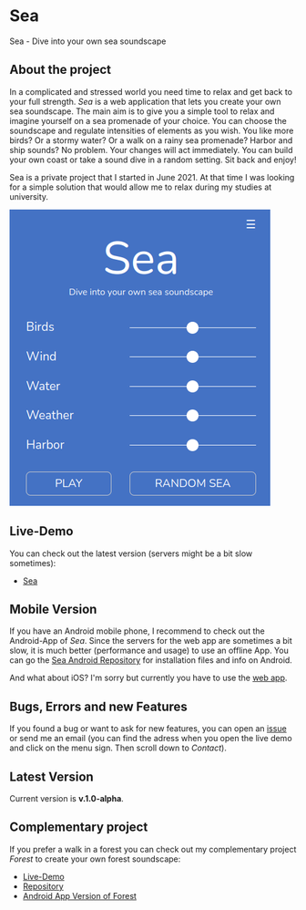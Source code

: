 # Sea
Sea - Dive into your own sea soundscape

## About the project
In a complicated and stressed world you need time to relax and get back to your full strength.
*Sea* is a web application that lets you create your own sea soundscape.
The main aim is to give you a simple tool to relax and imagine yourself on a sea promenade of your choice. You can choose the soundscape and regulate intensities of elements as you wish. You like more birds? Or a stormy water? Or a walk on a rainy sea promenade? Harbor and ship sounds? No problem. Your changes will act immediately. You can build your own coast or take a sound dive in a random setting. Sit back and enjoy!

Sea is a private project that I started in June 2021. At that time I was looking for a simple solution that would allow me to relax during my studies at university.

![Sea-Example](./sea-example.png)

## Live-Demo
You can check out the latest version (servers might be a bit slow sometimes):
* [Sea](https://moritzott.github.io/sea/)

## Mobile Version
If you have an Android mobile phone, I recommend to check out the Android-App of *Sea*. Since the servers for the web app are sometimes a bit slow, it is much better (performance and usage) to use an offline App. You can go the [Sea Android Repository](https://github.com/moritzott/sea-android) for installation files and info on Android.

And what about iOS? I'm sorry but currently you have to use the [web app](https://moritzott.github.io/sea/).

## Bugs, Errors and new Features
If you found a bug or want to ask for new features, you can open an [issue](https://github.com/moritzott/sea/issues) or send me an email (you can find the adress when you open the live demo and click on the menu sign. Then scroll down to *Contact*).

## Latest Version
Current version is **v.1.0-alpha**.

## Complementary project
If you prefer a walk in a forest you can check out my complementary project *Forest* to create your own forest soundscape:
* [Live-Demo](https://moritzott.github.io/forest/)
* [Repository](https://github.com/moritzott/forest)
* [Android App Version of Forest](https://github.com/moritzott/forest-android)

